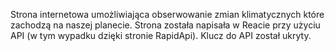 Strona internetowa umożliwiająca obserwowanie zmian klimatycznych które zachodzą na naszej planecie.
Strona została napisała w Reacie przy użyciu API (w tym wypadku dzięki stronie RapidApi).
Klucz do API został ukryty. 
